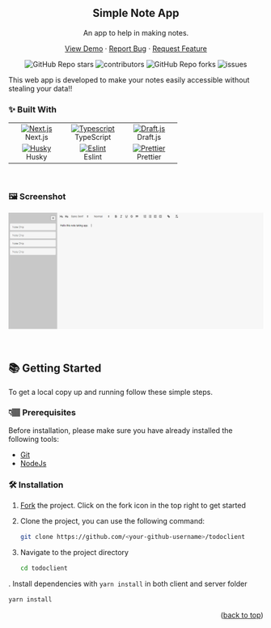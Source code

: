 <div align="center">
  <h2>Simple Note App</h2>
  <p>An app to help in making notes.</p>

  <p align="center">
    <a href="https://github.com/jasham/todoclient/issues/new?assignees=&labels=bug&template=bug_report.md&title=">View Demo</a>
    ·
    <a href="https://github.com/jasham/todoclient/issues/new?assignees=&labels=bug&template=bug.yml&title=%5BBUG%5D+%3Cdescription%3E">Report Bug</a>
    ·
    <a href="https://github.com/jasham/todoclient/issues/new?assignees=&labels=feature&template=features.yml&title=%5BFEATURE%5D+%3Cdescription%3E">Request Feature</a>
  </p>

  <img alt="GitHub Repo stars" src="https://img.shields.io/github/stars/jasham/todoclient?style=flat">
  <img alt="contributors" src="https://img.shields.io/github/contributors/jasham/todoclient?style=flat">
  <img alt="GitHub Repo forks" src="https://img.shields.io/github/forks/jasham/todoclient?style=flat">
  <img alt="issues" src="https://img.shields.io/github/issues/jasham/todoclient?style=flat"> </br>
</div>

This web app is developed to make your notes easily accessible without stealing your data!!

### ✨ Built With

<table>
  <tbody>
    <tr>
      <td align="Center" width="30%"> 
        <a 
          href="https://nextjs.org/"
          target="_blank" 
          rel="noreferrer"
        >
          <img src="https://camo.githubusercontent.com/92ec9eb7eeab7db4f5919e3205918918c42e6772562afb4112a2909c1aaaa875/68747470733a2f2f6173736574732e76657263656c2e636f6d2f696d6167652f75706c6f61642f76313630373535343338352f7265706f7369746f726965732f6e6578742d6a732f6e6578742d6c6f676f2e706e67" width="36" height="36" alt="Next.js" />
        </a>
        <br>Next.js
      </td>   
      <td align="Center" width="30%">
        <a 
          href="https://www.typescriptlang.org/" 
          target="_blank" 
          rel="noreferrer"
        >
          <img 
            src="https://static.npmjs.com/255a118f56f5346b97e56325a1217a16.svg" 
            width="36" height="36" alt="Typescript" 
          />
        </a>
        <br>TypeScript
      </td>
      <td align="Center" width="30%">
        <a 
          href="https://draftjs.org/" 
          target="_blank" 
          rel="noreferrer"
        >
          <img 
            src="https://draftjs.org/img/draftjs-logo.svg" 
            width="36" height="36" alt="Draft.js" 
          />
        </a>
        <br>Draft.js
      </td> 
    </tr>
    <tr>
      <td align="Center" width="30%"> 
        <a 
          href="https://typicode.github.io/husky"
          target="_blank" 
          rel="noreferrer"
        >
          <img src="https://images.opencollective.com/husky/7bdbfe1/logo/256.png" width="36" height="36" alt="Husky" />
        </a>
        <br>Husky
      </td>   
      <td align="Center" width="30%">
        <a 
          href="https://eslint.org/" 
          target="_blank" 
          rel="noreferrer"
        >
          <img 
            src="https://avatars.githubusercontent.com/u/6019716?s=64&v=4" 
            width="36" height="36" alt="Eslint" 
          />
        </a>
        <br>Eslint
      </td>  
      <td align="Center" width="30%">
        <a 
          href="https://prettier.io/" 
          target="_blank" 
          rel="noreferrer"
        >
          <img 
            src="https://prettier.io/icon.png" 
            width="36" height="36" alt="Prettier" 
          />
        </a>
        <br>Prettier
      </td>
    </tr>
   
  </tbody>
</table>

<br>

### 🖼️ Screenshot

![alt text](https://github.com/jasham/todoclient/blob/main/public/static/img/simplenoteapp.PNG?raw=true)

<br>

## 📚 Getting Started

To get a local copy up and running follow these simple steps.

### 👇🏽 Prerequisites

Before installation, please make sure you have already installed the following tools:

- [Git](https://git-scm.com/downloads)
- [NodeJs](https://nodejs.org/en/download/)

### 🛠️ Installation

1. [Fork](https://github.com/jasham/todoclient/fork) the project. Click on the fork icon in the top right to get started
2. Clone the project, you can use the following command:

   ```bash
   git clone https://github.com/<your-github-username>/todoclient
   ```

3. Navigate to the project directory
   ```bash
   cd todoclient
   ```

. Install dependencies with `yarn install` in both client and server folder

```bash
yarn install
```

<p align="right">(<a href="#top">back to top</a>)</p>
